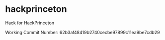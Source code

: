 # hackprinceton
Hack for HackPrinceton

Working Commit Number: 62b3af48419b2740cecbe97899c11ea9be7cdb29
